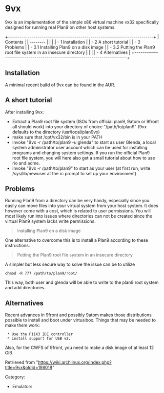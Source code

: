 9vx
===

9vx is an implementation of the simple x86 virtual machine vx32
specifically designed for running real Plan9 on other host systems.

+--------------------------------------------------------------------------+
| Contents                                                                 |
| --------                                                                 |
|                                                                          |
| -   1 Installation                                                       |
| -   2 A short tutorial                                                   |
| -   3 Problems                                                           |
|     -   3.1 Installing Plan9 on a disk image                             |
|     -   3.2 Putting the Plan9 root file system in an insecure directory  |
|                                                                          |
| -   4 Alternatives                                                       |
+--------------------------------------------------------------------------+

Installation
------------

A minimal recent build of 9vx can be found in the AUR.

A short tutorial
----------------

After installing 9vx:

-   Extract a Plan9 root file system (ISOs from official plan9, 9atom or
    9front all should work) into your directory of choice
    "/path/to/plan9" (9vx defaults to the directory /usr/local/plan9vx)
-   make sure that /opt/vx32/bin is in your PATH
-   invoke "9vx -r /path/to/plan9 -u glenda" to start as user Glenda, a
    local system administrator user account which can be used for
    installing programs and changing system settings. If you run the
    official Plan9 root file system, you will here also get a small
    tutorial about how to use rio and acme.
-   invoke "9vx -r /path/to/plan9" to start as your user (at first run,
    write /sys/lib/newuser at the rc prompt to set up your environment).

Problems
--------

Running Plan9 from a directory can be very handy, especially since you
easily can move files into your virtual system from your host system. It
does however come with a cost, which is related to user permissions. You
will most likely run into issues where directories can not be created
since the virtual Plan9 system lacks write permissions.

> Installing Plan9 on a disk image

One alternative to overcome this is to install a Plan9 according to
these instructions.

> Putting the Plan9 root file system in an insecure directory

A simpler but less secure way to solve the issue can be to utilize

    chmod -R 777 /path/to/plan9/root/

This way, both user and glenda will be able to write to the plan9 root
system and add directories.

Alternatives
------------

Recent advances in 9front and possibly 9atom makes those distributions
possible to install and boot under virtualbox. Things that may be needed
to make them work:

     * Use the PIIX3 IDE controller
     * install support for USB v2.

Also, for the CWFS of 9front, you need to make a disk image of at least
12 GiB.

Retrieved from
"https://wiki.archlinux.org/index.php?title=9vx&oldid=198018"

Category:

-   Emulators
